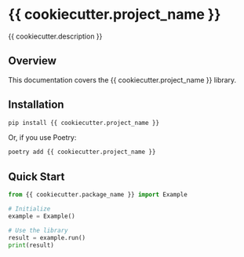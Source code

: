 # {{ cookiecutter.project_name }}

{{ cookiecutter.description }}

## Overview

This documentation covers the {{ cookiecutter.project_name }} library.

## Installation

```bash
pip install {{ cookiecutter.project_name }}
```

Or, if you use Poetry:

```bash
poetry add {{ cookiecutter.project_name }}
```

## Quick Start

```python
from {{ cookiecutter.package_name }} import Example

# Initialize
example = Example()

# Use the library
result = example.run()
print(result)
```
